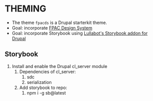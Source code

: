 # THEMING

- The theme `fpacds` is a Drupal starterkit theme.
- Goal: incorporate [FPAC Design System](https://github.com/USDA-FPAC/fpac-design-system)
- Goal: incorporate Storybook using [Lullabot's Storybook addon for Drupal](https://storybook.js.org/addons/@lullabot/storybook-drupal-addon)

## Storybook

1. Install and enable the Drupal cl_server module
   1. Dependencies of cl_server:
      1. sdc
      2. serialization
   2. Add storybook to repo:
      1. npm i -g sb@latest
